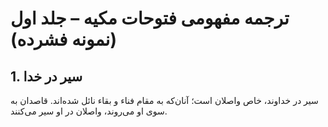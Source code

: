 # ترجمه مفهومی فتوحات مکیه – جلد اول (نمونه فشرده)

## 1. سیر در خدا

سیر در خداوند، خاص واصلان است؛ آنان‌که به مقام فناء و بقاء نائل شده‌اند. قاصدان به سوی او می‌روند، واصلان در او سیر می‌کنند.
